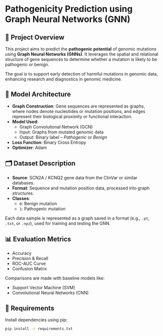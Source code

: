 # Pathogenicity Prediction using Graph Neural Networks (GNN)

## 🧬 Project Overview

This project aims to predict the **pathogenic potential** of genomic mutations using **Graph Neural Networks (GNNs)**. It leverages the spatial and relational structure of gene sequences to determine whether a mutation is likely to be pathogenic or benign.

The goal is to support early detection of harmful mutations in genomic data, enhancing research and diagnostics in genomic medicine.

## 🧠 Model Architecture

- **Graph Construction**: Gene sequences are represented as graphs, where nodes denote nucleotides or mutation positions, and edges represent their biological proximity or functional interaction.
- **Model Used**: 
  - Graph Convolutional Network (GCN)
  - Input: Graphs from mutated genomic data
  - Output: Binary label – *Pathogenic* or *Benign*
- **Loss Function**: Binary Cross Entropy
- **Optimizer**: Adam

## 🗂️ Dataset Description

- **Source**: SCN2A / KCNQ2 gene data from the ClinVar or similar databases.
- **Format**: Sequence and mutation position data, processed into graph structures.
- **Classes**:
  - `0`: Benign mutation
  - `1`: Pathogenic mutation

Each data sample is represented as a graph saved in a format (e.g., `.pt`, `.txt`, or `.npz`), used for training and testing the GNN.

## 📊 Evaluation Metrics

- Accuracy
- Precision & Recall
- ROC-AUC Curve
- Confusion Matrix

Comparisons are made with baseline models like:
- Support Vector Machine (SVM)
- Convolutional Neural Networks (CNN)

## 🧪 Requirements

Install dependencies using pip:
```bash
pip install -r requirements.txt
